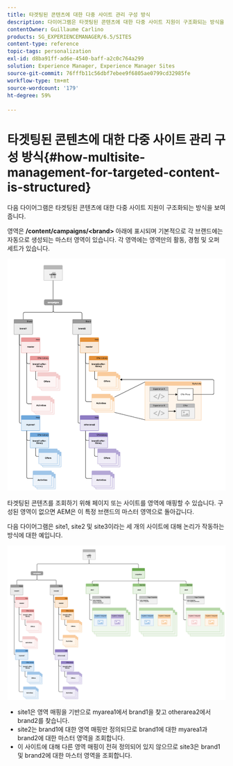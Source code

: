 ```yaml
---
title: 타겟팅된 콘텐츠에 대한 다중 사이트 관리 구성 방식
description: 다이어그램은 타겟팅된 콘텐츠에 대한 다중 사이트 지원이 구조화되는 방식을 보여 줍니다.
contentOwner: Guillaume Carlino
products: SG_EXPERIENCEMANAGER/6.5/SITES
content-type: reference
topic-tags: personalization
exl-id: d8ba91ff-ad6e-4540-baff-a2c0c764a299
solution: Experience Manager, Experience Manager Sites
source-git-commit: 76fffb11c56dbf7ebee9f6805ae0799cd32985fe
workflow-type: tm+mt
source-wordcount: '179'
ht-degree: 59%

---
```


# 타겟팅된 콘텐츠에 대한 다중 사이트 관리 구성 방식{#how-multisite-management-for-targeted-content-is-structured}

다음 다이어그램은 타겟팅된 콘텐츠에 대한 다중 사이트 지원이 구조화되는 방식을 보여 줍니다.

영역은 **/content/campaigns/&lt;brand>** 아래에 표시되며 기본적으로 각 브랜드에는 자동으로 생성되는 마스터 영역이 있습니다. 각 영역에는 영역만의 활동, 경험 및 오퍼 세트가 있습니다.

![chlimage_1-268](assets/chlimage_1-268.png)

타겟팅된 콘텐츠를 조회하기 위해 페이지 또는 사이트를 영역에 매핑할 수 있습니다. 구성된 영역이 없으면 AEM은 이 특정 브랜드의 마스터 영역으로 돌아갑니다.

다음 다이어그램은 site1, site2 및 site3이라는 세 개의 사이트에 대해 논리가 작동하는 방식에 대한 예입니다.

![chlimage_1-269](assets/chlimage_1-269.png)

* site1은 영역 매핑을 기반으로 myarea1에서 brand1을 찾고 otherarea2에서 brand2를 찾습니다.
* site2는 brand1에 대한 영역 매핑만 정의되므로 brand1에 대한 myarea1과 brand2에 대한 마스터 영역을 조회합니다.
* 이 사이트에 대해 다른 영역 매핑이 전혀 정의되어 있지 않으므로 site3은 brand1 및 brand2에 대한 마스터 영역을 조회합니다.
